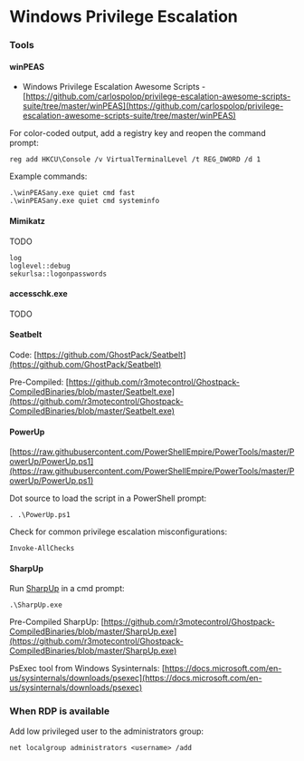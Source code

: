 # Windows Privilege Escalation

### Tools

#### winPEAS

* Windows Privilege Escalation Awesome Scripts - [https://github.com/carlospolop/privilege-escalation-awesome-scripts-suite/tree/master/winPEAS](https://github.com/carlospolop/privilege-escalation-awesome-scripts-suite/tree/master/winPEAS)

For color-coded output, add a registry key and reopen the command prompt:

```text
reg add HKCU\Console /v VirtualTerminalLevel /t REG_DWORD /d 1
```

Example commands:

```text
.\winPEASany.exe quiet cmd fast
.\winPEASany.exe quiet cmd systeminfo
```

#### Mimikatz

TODO

```text
log
loglevel::debug
sekurlsa::logonpasswords
```

#### accesschk.exe

TODO

#### Seatbelt

Code: [https://github.com/GhostPack/Seatbelt](https://github.com/GhostPack/Seatbelt)

Pre-Compiled: [https://github.com/r3motecontrol/Ghostpack-CompiledBinaries/blob/master/Seatbelt.exe](https://github.com/r3motecontrol/Ghostpack-CompiledBinaries/blob/master/Seatbelt.exe)

#### PowerUp

 [https://raw.githubusercontent.com/PowerShellEmpire/PowerTools/master/PowerUp/PowerUp.ps1](https://raw.githubusercontent.com/PowerShellEmpire/PowerTools/master/PowerUp/PowerUp.ps1)

Dot source to load the script in a PowerShell prompt:

```text
. .\PowerUp.ps1
```

Check for common privilege escalation misconfigurations:

```text
Invoke-AllChecks
```

#### SharpUp

Run [SharpUp](https://github.com/GhostPack/SharpUp) in a cmd prompt:

```text
.\SharpUp.exe
```

Pre-Compiled SharpUp: [https://github.com/r3motecontrol/Ghostpack-CompiledBinaries/blob/master/SharpUp.exe](https://github.com/r3motecontrol/Ghostpack-CompiledBinaries/blob/master/SharpUp.exe)

PsExec tool from Windows Sysinternals: [https://docs.microsoft.com/en-us/sysinternals/downloads/psexec](https://docs.microsoft.com/en-us/sysinternals/downloads/psexec)

### When RDP is available

Add low privileged user to the administrators group:

```text
net localgroup administrators <username> /add
```



